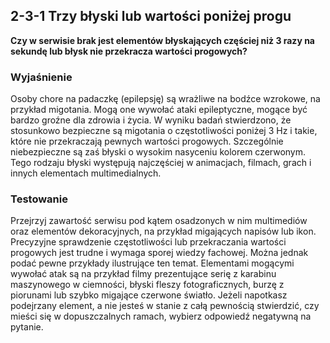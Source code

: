## 2-3-1 Trzy błyski lub wartości poniżej progu
**Czy w serwisie brak jest elementów błyskających częściej niż 3 razy na sekundę lub błysk nie przekracza wartości progowych?**

### Wyjaśnienie
Osoby chore na padaczkę (epilepsję) są wrażliwe na bodźce wzrokowe, na przykład migotania. Mogą one wywołać ataki epileptyczne, mogące być bardzo groźne dla zdrowia i życia. W wyniku badań stwierdzono, że stosunkowo bezpieczne są migotania o częstotliwości poniżej 3 Hz i takie, które nie przekraczają pewnych wartości progowych. Szczególnie niebezpieczne są zaś błyski o wysokim nasyceniu kolorem czerwonym. Tego rodzaju błyski występują najczęściej w animacjach, filmach, grach i innych elementach multimedialnych.

### Testowanie
Przejrzyj zawartość serwisu pod kątem osadzonych w nim multimediów oraz elementów dekoracyjnych, na przykład migających napisów lub ikon. Precyzyjne sprawdzenie częstotliwości lub przekraczania wartości progowych jest trudne i wymaga sporej wiedzy fachowej. Można jednak podać pewne przykłady ilustrujące ten temat. Elementami mogącymi wywołać atak są na przykład filmy prezentujące serię z karabinu maszynowego w ciemności, błyski fleszy fotograficznych, burzę z piorunami lub szybko migające czerwone światło. Jeżeli napotkasz podejrzany element, a nie jesteś w stanie z całą pewnością stwierdzić, czy mieści się w dopuszczalnych ramach, wybierz odpowiedź negatywną na pytanie.


